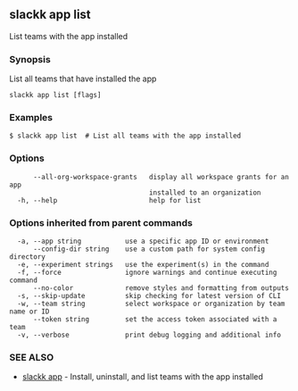 ## slackk app list

List teams with the app installed

### Synopsis

List all teams that have installed the app

```
slackk app list [flags]
```

### Examples

```
$ slackk app list  # List all teams with the app installed
```

### Options

```
      --all-org-workspace-grants   display all workspace grants for an app
                                   installed to an organization
  -h, --help                       help for list
```

### Options inherited from parent commands

```
  -a, --app string           use a specific app ID or environment
      --config-dir string    use a custom path for system config directory
  -e, --experiment strings   use the experiment(s) in the command
  -f, --force                ignore warnings and continue executing command
      --no-color             remove styles and formatting from outputs
  -s, --skip-update          skip checking for latest version of CLI
  -w, --team string          select workspace or organization by team name or ID
      --token string         set the access token associated with a team
  -v, --verbose              print debug logging and additional info
```

### SEE ALSO

* [slackk app](slackk_app.md)	 - Install, uninstall, and list teams with the app installed

